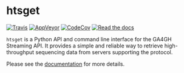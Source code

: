 # htsget

[![Travis](https://img.shields.io/travis/jeromekelleher/htsget/master.svg)](https://travis-ci.org/jeromekelleher/htsget) [![AppVeyor](https://ci.appveyor.com/api/projects/status/n68yw9qklvdham82/branch/master?svg=true)](https://ci.appveyor.com/project/jeromekelleher/htsget/branch/master) [![CodeCov](https://img.shields.io/codecov/c/github/jeromekelleher/htsget.svg)](https://codecov.io/gh/jeromekelleher/htsget) [![Read the docs](https://readthedocs.org/projects/htsget/badge/?version=latest)](http://htsget.readthedocs.io/en/latest/?badge=latest)

``htsget`` is a Python API and command line interface for the GA4GH Streaming API. It
provides a simple and reliable way to retrieve high-throughput sequencing data from
servers supporting the protocol.

Please see the [documentation](https://htsget.readthedocs.io/en/latest/) for more details.
